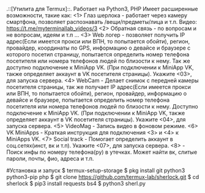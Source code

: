 .::[Утилита для Termux]::.
Работает на Python3, PHP
Имеет расширенные возможности, такие как:
<1> Глаз шерлока - работает через камеру смартфона, позволяет распознавать /вещи/предметы/лица и т.п.
Видео: https://t.me/myterminallab_videos/3
<2> Обратная связь - по вопросам и не вопросам, идеям и т.п ...
<3> Web логер - позволяет получить IP адрес(Если имеется прокси или ВПН, то попытается обойти), регион, провайдер, координаты по GPS, информацию о девайсе и браузере с которого посетил страницу, попытается определить номер телефона посетителя или номера телефонов людей по близости к нему. Так же доступно подключение к MiniApp VK. (При подключении к MiniApp VK, также определяет аккаунт в VK посетителя страницы). Укажите <03>, для запуска сервера.
<4> WebCam - Делает снимок с передней камеры посетителя страницы, так же получает IP адрес(Если имеется прокси или ВПН, то попытается обойти), регион, провайдер, информацию о девайсе и браузере, попытается определить номер телефона посетителя или номера телефонов людей по близости к нему. Доступно подключение к MiniApp VK. (При подключении к MiniApp VK, также определяет аккаунт в VK посетителя страницы). Укажите <04>, для запуска сервера.
<5> VideoMag - Запись видео в фоновом режиме.
<6> VK MiniApps - Краткая инструкция для подключения <3> и <4> к MiniApps VK.
<7> Social track - Помогает определить аккаунт в соц.сетях(инст, вк и т.п). Укажите <07>, для запуска сервера.
<8> - Поиск инфы по номеру телефона(ру) в утечках. Может найти вк, слитые пароли, почты, фио, адреса и т.п.






#Установка и запуск
$ termux-setup-storage
$ pkg install git python3 python3-pip php
$ git clone https://github.com/termux-lab/sherlock.git
$ cd sherlock
$ pip3 install requests bs4
$ python3 sherl.py
